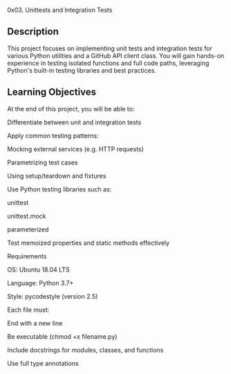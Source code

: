 0x03. Unittests and Integration Tests

## Description

This project focuses on implementing unit tests and integration tests for various Python utilities and a GitHub API client class. You will gain hands-on experience in testing isolated functions and full code paths, leveraging Python's built-in testing libraries and best practices.

## Learning Objectives

At the end of this project, you will be able to:

 Differentiate between unit and integration tests

 Apply common testing patterns:

Mocking external services (e.g. HTTP requests)

Parametrizing test cases

Using setup/teardown and fixtures

 Use Python testing libraries such as:

unittest

unittest.mock

parameterized

 Test memoized properties and static methods effectively

 Requirements

OS: Ubuntu 18.04 LTS

Language: Python 3.7+

Style: pycodestyle (version 2.5)

Each file must:

End with a new line

Be executable (chmod +x filename.py)

Include docstrings for modules, classes, and functions

Use full type annotations